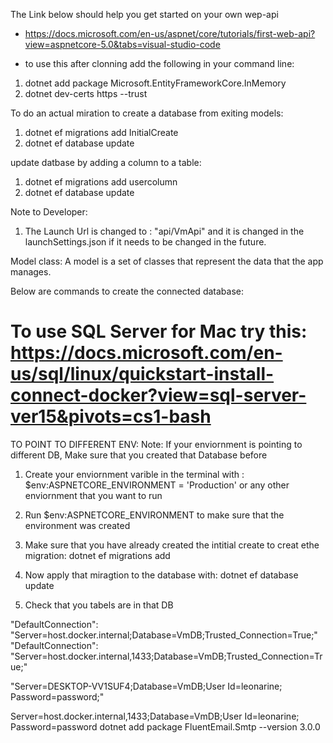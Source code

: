 The Link below should help you  get started on your own wep-api

- https://docs.microsoft.com/en-us/aspnet/core/tutorials/first-web-api?view=aspnetcore-5.0&tabs=visual-studio-code 

- to use this after clonning add the following in your command line:
1. dotnet add package Microsoft.EntityFrameworkCore.InMemory
2. dotnet dev-certs https --trust

To do an actual miration to create a database from exiting models:
1. dotnet ef migrations add InitialCreate
2. dotnet ef database update


update datbase by adding a column to a table:
1. dotnet ef migrations add usercolumn
2. dotnet ef database update

Note to Developer:

1. The Launch Url is changed  to : "api/VmApi" and it is changed in the launchSettings.json if it needs to be changed in the future.


Model class:
A model is a set of classes that represent the data that the app manages.

Below are commands to create the connected database:

# To use SQL Server for Mac try this: https://docs.microsoft.com/en-us/sql/linux/quickstart-install-connect-docker?view=sql-server-ver15&pivots=cs1-bash

 TO POINT TO DIFFERENT ENV:
 Note: If your enviornment is pointing to different DB, Make sure that you created that
 Database before
 1. Create your enviornment varible in the terminal with : 
 $env:ASPNETCORE_ENVIRONMENT = 'Production' or any other enviornment that you want to run
 2. Run $env:ASPNETCORE_ENVIRONMENT to make sure that the environment was created

 3. Make sure that you have already created the intitial create to creat ethe migration:
 dotnet ef migrations add <name of your mirgation>

 4. Now apply that miragtion to the database with:
 dotnet ef database update

 5. Check that you tabels are in that DB









"DefaultConnection": "Server=host.docker.internal;Database=VmDB;Trusted_Connection=True;"
 "DefaultConnection": "Server=host.docker.internal,1433;Database=VmDB;Trusted_Connection=True;"


 "Server=DESKTOP-VV1SUF4;Database=VmDB;User Id=leonarine; Password=password;"

Server=host.docker.internal,1433;Database=VmDB;User Id=leonarine; Password=password
 dotnet add package FluentEmail.Smtp --version 3.0.0